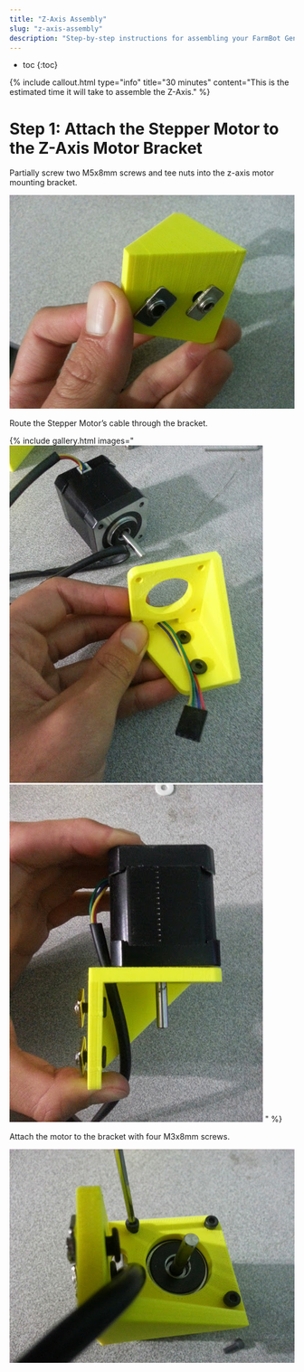 ```yaml
---
title: "Z-Axis Assembly"
slug: "z-axis-assembly"
description: "Step-by-step instructions for assembling your FarmBot Genesis V0.7 Z-Axis"
---
```


* toc
{:toc}


{%
include callout.html
type="info"
title="30 minutes"
content="This is the estimated time it will take to assemble the Z-Axis."
%}



# Step 1: Attach the Stepper Motor to the Z-Axis Motor Bracket

Partially screw two M5x8mm screws and tee nuts into the z-axis motor mounting bracket.

![V5_Z-Axis_1.jpg](_images/Axis_1.jpg)

Route the Stepper Motor’s cable through the bracket.

{% include gallery.html images="
![V5_Z-Axis_2.jpg](_images/Axis_2.jpg)
![V5_Z-Axis_3.jpg](_images/Axis_3.jpg)
" %}

Attach the motor to the bracket with four M3x8mm screws.

![V5_Z-Axis_4.jpg](_images/Axis_4.jpg)

